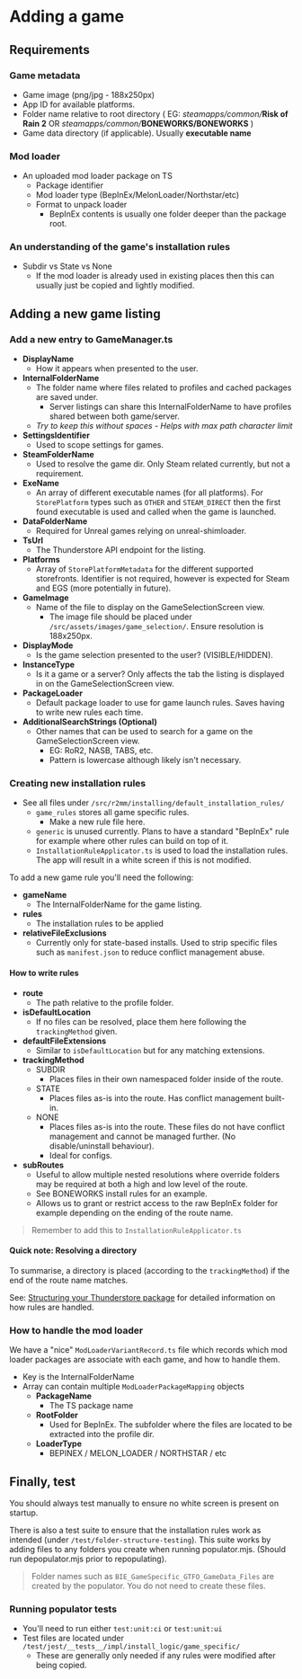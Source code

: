 # Adding a game

## Requirements
### Game metadata
- Game image (png/jpg - 188x250px)
- App ID for available platforms.
- Folder name relative to root directory ( EG: _steamapps/common/_**Risk of Rain 2** OR _steamapps/common/_**BONEWORKS/BONEWORKS** )
- Game data directory (if applicable). Usually **executable name**

### Mod loader
- An uploaded mod loader package on TS
  - Package identifier
  - Mod loader type (BepInEx/MelonLoader/Northstar/etc)
  - Format to unpack loader
    - BepInEx contents is usually one folder deeper than the package root.

### An understanding of the game's installation rules
- Subdir vs State vs None
  - If the mod loader is already used in existing places then this can usually just be copied and lightly modified.

## Adding a new game listing

### Add a new entry to GameManager.ts
  - **DisplayName**
    - How it appears when presented to the user.
  - **InternalFolderName**
    - The folder name where files related to profiles and cached packages are saved under.
      - Server listings can share this InternalFolderName to have profiles shared between both game/server.
    - _Try to keep this without spaces - Helps with max path character limit_
  - **SettingsIdentifier**
    - Used to scope settings for games.
  - **SteamFolderName**
    - Used to resolve the game dir. Only Steam related currently, but not a requirement.
  - **ExeName**
    - An array of different executable names (for all platforms). For `StorePlatform` types such as `OTHER` and `STEAM_DIRECT` then the first found executable is used and called when the game is launched.
  - **DataFolderName**
    - Required for Unreal games relying on unreal-shimloader.
  - **TsUrl**
    - The Thunderstore API endpoint for the listing.
  - **Platforms**
    - Array of `StorePlatformMetadata` for the different supported storefronts. Identifier is not required, however is expected for Steam and EGS (more potentially in future).
  - **GameImage**
    - Name of the file to display on the GameSelectionScreen view.
      - The image file should be placed under `/src/assets/images/game_selection/`. Ensure resolution is 188x250px.
  - **DisplayMode**
    - Is the game selection presented to the user? (VISIBLE/HIDDEN).
  - **InstanceType**
    - Is it a game or a server? Only affects the tab the listing is displayed in on the GameSelectionScreen view.
  - **PackageLoader**
    - Default package loader to use for game launch rules. Saves having to write new rules each time.
  - **AdditionalSearchStrings (Optional)**
    - Other names that can be used to search for a game on the GameSelectionScreen view.
      - EG: RoR2, NASB, TABS, etc.
      - Pattern is lowercase although likely isn't necessary.

### Creating new installation rules
- See all files under `/src/r2mm/installing/default_installation_rules/`
  - `game_rules` stores all game specific rules.
    - Make a new rule file here.
  - `generic` is unused currently. Plans to have a standard "BepInEx" rule for example where other rules can build on top of it.
  - `InstallationRuleApplicator.ts` is used to load the installation rules. The app will result in a white screen if this is not modified.

To add a new game rule you'll need the following:
- **gameName**
  - The InternalFolderName for the game listing.
- **rules**
  - The installation rules to be applied
- **relativeFileExclusions**
  - Currently only for state-based installs. Used to strip specific files such as `manifest.json` to reduce conflict management abuse.

#### How to write rules
- **route**
  - The path relative to the profile folder.
- **isDefaultLocation**
  - If no files can be resolved, place them here following the `trackingMethod` given.
- **defaultFileExtensions**
  - Similar to `isDefaultLocation` but for any matching extensions.
- **trackingMethod**
  - SUBDIR
    - Places files in their own namespaced folder inside of the route.
  - STATE
    - Places files as-is into the route. Has conflict management built-in.
  - NONE
    - Places files as-is into the route. These files do not have conflict management and cannot be managed further. (No disable/uninstall behaviour).
    - Ideal for configs.
- **subRoutes**
  - Useful to allow multiple nested resolutions where override folders may be required at both a high and low level of the route.
  - See BONEWORKS install rules for an example.
  - Allows us to grant or restrict access to the raw BepInEx folder for example depending on the ending of the route name.

> Remember to add this to `InstallationRuleApplicator.ts`

#### Quick note: Resolving a directory
To summarise, a directory is placed (according to the `trackingMethod`) if the end of the route name matches.

See: [Structuring your Thunderstore package](https://github.com/ebkr/r2modmanPlus/wiki/Structuring-your-Thunderstore-package) for detailed information on how rules are handled.

### How to handle the mod loader
We have a "nice" `ModLoaderVariantRecord.ts` file which records which mod loader packages are associate with each game, and how to handle them.
- Key is the InternalFolderName
- Array can contain multiple `ModLoaderPackageMapping` objects
  - **PackageName**
    - The TS package name
  - **RootFolder**
    - Used for BepInEx. The subfolder where the files are located to be extracted into the profile dir.
  - **LoaderType**
    - BEPINEX / MELON_LOADER / NORTHSTAR / etc

## Finally, test
You should always test manually to ensure no white screen is present on startup.

There is also a test suite to ensure that the installation rules work as intended (under `/test/folder-structure-testing`).
This suite works by adding files to any folders you create when running populator.mjs. (Should run depopulator.mjs prior to repopulating).

> Folder names such as `BIE_GameSpecific_GTFO_GameData_Files` are created by the populator. You do not need to create these files.

### Running populator tests
- You'll need to run either `test:unit:ci` or `test:unit:ui`
- Test files are located under `/test/jest/__tests__/impl/install_logic/game_specific/`
  - These are generally only needed if any rules were modified after being copied.


